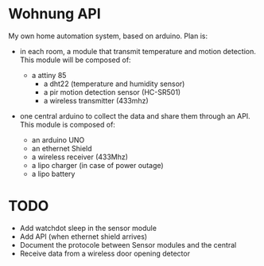 Wohnung API
===========

My own home automation system, based on arduino.
Plan is:
- in each room, a module that transmit temperature and motion detection. This module will be composed of:
  - a attiny 85
	- a dht22 (temperature and humidity sensor)
	- a pir motion detection sensor (HC-SR501)
	- a wireless transmitter (433mhz) 

- one central arduino to collect the data and share them through an API. This module is composed of:
	- an arduino UNO
	- an ethernet Shield
	- a wireless receiver (433Mhz)
	- a lipo charger (in case of power outage)
	- a lipo battery

TODO
====
- Add watchdot sleep in the sensor module
- Add API (when ethernet shield arrives)
- Document the protocole between Sensor modules and the central
- Receive data from a wireless door opening detector
